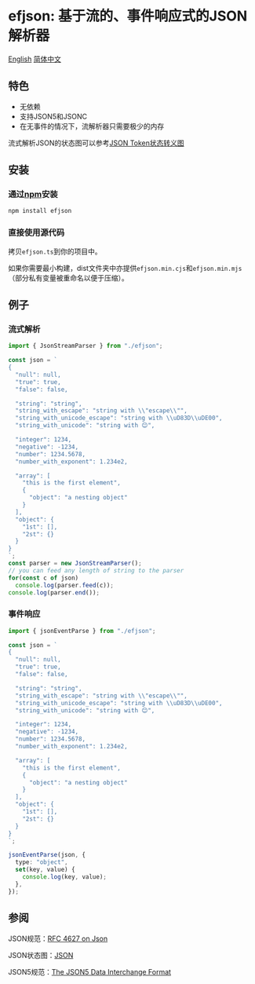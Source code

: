 #  efjson: 基于流的、事件响应式的JSON解析器

[English](./README.md) [简体中文](./README_zh_CN.md)

## 特色

- 无依赖
- 支持JSON5和JSONC
- 在无事件的情况下，流解析器只需要极少的内存

流式解析JSON的状态图可以参考[JSON Token状态转义图](./doc/stream_token/README.md)

## 安装

### 通过[npm](https://npmjs.org/)安装

```sh
npm install efjson
```

### 直接使用源代码

拷贝`efjson.ts`到你的项目中。

如果你需要最小构建，dist文件夹中亦提供`efjson.min.cjs`和`efjson.min.mjs`（部分私有变量被重命名以便于压缩）。

## 例子

### 流式解析

```ts
import { JsonStreamParser } from "./efjson";

const json = `
{
  "null": null,
  "true": true,
  "false": false,

  "string": "string",
  "string_with_escape": "string with \\"escape\\"",
  "string_with_unicode_escape": "string with \\uD83D\\uDE00",
  "string_with_unicode": "string with 😊",

  "integer": 1234,
  "negative": -1234,
  "number": 1234.5678,
  "number_with_exponent": 1.234e2,

  "array": [
    "this is the first element",
    {
      "object": "a nesting object"
    }
  ],
  "object": {
    "1st": [],
    "2st": {}
  }
}
`;
const parser = new JsonStreamParser();
// you can feed any length of string to the parser
for(const c of json) 
  console.log(parser.feed(c));
console.log(parser.end());
```

### 事件响应

```ts
import { jsonEventParse } from "./efjson";

const json = `
{
  "null": null,
  "true": true,
  "false": false,

  "string": "string",
  "string_with_escape": "string with \\"escape\\"",
  "string_with_unicode_escape": "string with \\uD83D\\uDE00",
  "string_with_unicode": "string with 😊",

  "integer": 1234,
  "negative": -1234,
  "number": 1234.5678,
  "number_with_exponent": 1.234e2,

  "array": [
    "this is the first element",
    {
      "object": "a nesting object"
    }
  ],
  "object": {
    "1st": [],
    "2st": {}
  }
}
`;

jsonEventParse(json, {
  type: "object",
  set(key, value) {
    console.log(key, value);
  },
});

```

## 参阅

JSON规范：[RFC 4627 on Json](https://www.ietf.org/rfc/rfc4627.txt)

JSON状态图：[JSON](https://www.json.org/)

JSON5规范：[The JSON5 Data Interchange Format](https://spec.json5.org/)

